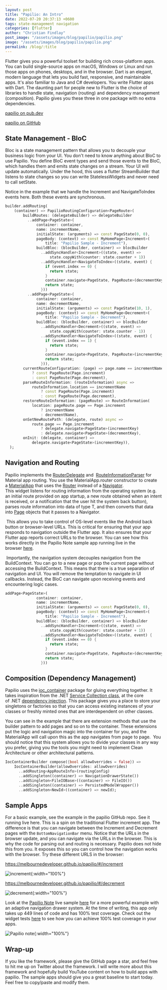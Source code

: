 ```yaml
---
layout: post
title: "Papilio: An Intro"
date: 2022-07-20 20:37:13 +0600
tags: state-management navigation
categories: [flutter]
author: "Christian Findlay"
post_image: "/assets/images/blog/papilio/papilio.png"
image: "/assets/images/blog/papilio/papilio.png"
permalink: /blog/:title
---
```


Flutter gives you a powerful toolset for building rich cross-platform apps. You can build single-source apps on macOS, Windows or Linux and run those apps on phones, desktops, and in the browser. Dart is an elegant, modern language that lets you build fast, responsive, and maintainable apps. It's also familiar to Java and C# developers. You write Flutter apps with Dart. The daunting part for people new to Flutter is the choice of libraries to handle state, navigation (routing) and dependency management (composition). Papilio gives you these three in one package with no extra dependencies.

[papilio on pub.dev](https://pub.dev/packages/papilio)

[papilio on GitHub](https://github.com/MelbourneDeveloper/papilio)‍
‍

State Management - BloC
-----------------------

Bloc is a state management pattern that allows you to decouple your business logic from your UI. You don't need to know anything about BloC to use Papilio. You define BloC event types and send those events to the BloC, which handles them and emits state changes on a stream. Your UI will update automatically. Under the hood, this uses a flutter StreamBuilder that listens to state changes so you can write StatelessWidgets and never need to call setState.

Notice in the example that we handle the Increment and NavigateToIndex events here. Both these events are synchronous.

```dart
builder.addRouting(
    (container) => PapilioRoutingConfiguration<PageRoute>(
        buildRoutes: (delegateBuilder) => delegateBuilder
          ..addPage<PageState>(
              container: container,
              name: incrementName,
              initialState: (arguments) => const PageState(0, 0),
              pageBody: (context) => const MyHomePage<Increment>(
                  title: "Papilio Sample - Increment"),
              buildBloc: (blocBuilder, container) => blocBuilder
                ..addSyncHandler<Increment>((state, event) =>
                    state.copyWith(counter: state.counter + 1))
                ..addSyncHandler<NavigateToIndex>((state, event) {
                  if (event.index == 0) {
                    return state;
                  }
                  container.navigate<PageState, PageRoute>(decrementKey);
                  return state;
                }))
          ..addPage<PageState>(
              container: container,
              name: decrementName,
              initialState: (arguments) => const PageState(10, 1),
              pageBody: (context) => const MyHomePage<Decrement>(
                  title: "Papilio Sample - Decrement"),
              buildBloc: (blocBuilder, container) => blocBuilder
                ..addSyncHandler<Decrement>((state, event) =>
                    state.copyWith(counter: state.counter - 1))
                ..addSyncHandler<NavigateToIndex>((state, event) {
                  if (event.index == 1) {
                    return state;
                  }
                  container.navigate<PageState, PageRoute>(incrementKey);
                  return state;
                })),
        currentRouteConfiguration: (page) => page.name == incrementName
            ? const PageRoute(Page.increment)
            : const PageRoute(Page.decrement),
        parseRouteInformation: (routeInformation) async =>
            routeInformation.location == incrementName
                ? const PageRoute(Page.increment)
                : const PageRoute(Page.decrement),
        restoreRouteInformation: (pageRoute) => RouteInformation(
            location: pageRoute.page == Page.increment
                ? incrementName
                : decrementName),
        onSetNewRoutePath: (delegate, route) async =>
            route.page == Page.increment
                ? delegate.navigate<PageState>(incrementKey)
                : delegate.navigate<PageState>(decrementKey),
        onInit: (delegate, container) =>
            delegate.navigate<PageState>(incrementKey)),
  );
```

Navigation and Routing
----------------------

Papilio implements the [RouterDelegate](https://api.flutter.dev/flutter/widgets/RouterDelegate-class.html) and  [RouteInformationParser](https://api.flutter.dev/flutter/widgets/RouteInformationParser-class.html) for Material app routing. You use the MaterialApp.router constructor to create a [MaterialApp](https://api.flutter.dev/flutter/material/MaterialApp-class.html) that uses the [Router](https://api.flutter.dev/flutter/widgets/Router-class.html) instead of a [Navigator](https://api.flutter.dev/flutter/widgets/Navigator-class.html).\
This widget listens for routing information from the operating system (e.g. an initial route provided on app startup, a new route obtained when an intent is received, or a notification that the user hit the system back button), parses route information into data of type T, and then converts that data into [Page](https://api.flutter.dev/flutter/widgets/Page-class.html) objects that it passes to a Navigator.

‍
This allows you to take control of OS-level events like the Android back button or browser-level URLs. This is critical for ensuring that your app responds to navigation outside the Flutter app. It also ensures that your Flutter app reports correct URLs to the browser. You can see how this works directly in the Papilio Note sample app running live in the browser [here](https://www.papilionote.com/). 

‍
Importantly, the navigation system decouples navigation from the BuildContext. You can go to a new page or pop the current page without accessing the BuildContext. This means that there is a true separation of navigation and UI. You will remove the temptation to navigate in UI callbacks. Instead, the BloC can navigate upon receiving events and encountering logic cases.

```dart
addPage<PageState>(
              container: container,
              name: incrementName,
              initialState: (arguments) => const PageState(0, 0),
              pageBody: (context) => const MyHomePage<Increment>(
                  title: "Papilio Sample - Increment"),
              buildBloc: (blocBuilder, container) => blocBuilder
                ..addSyncHandler<Increment>((state, event) =>
                    state.copyWith(counter: state.counter + 1))
                ..addSyncHandler<NavigateToIndex>((state, event) {
                  if (event.index == 0) {
                    return state;
                  }
                  container.navigate<PageState, PageRoute>(decrementKey);
                  return state;
                }))
```

Composition (Dependency Management)
-----------------------------------

Papilio uses the [ioc_container](https://pub.dev/packages/ioc_container) package for gluing everything together. It takes inspiration from the .NET [Service Collection class](https://docs.microsoft.com/en-us/dotnet/api/microsoft.extensions.dependencyinjection.servicecollection?view=dotnet-plat-ext-6.0), at the core of .NET [dependency injection](https://docs.microsoft.com/en-us/dotnet/core/extensions/dependency-injection). This package gives you a place to store your singletons or factories so that you can access existing instances of your classes or freshly minted ones that are interdependent on other classes. 

You can see in the example that there are extension methods that use the builder pattern to add pages and so on to the container. These extensions put the logic and navigation magic into the container for you, and the MaterialApp will call upon this as the app navigates from page to page.
‍
You should notice that this system allows you to divide your classes in any way you prefer, giving you the tools you might need to implement Clean Architecture or other architectural patterns.

```dart
IocContainerBuilder compose({bool allowOverrides = false}) =>
    IocContainerBuilder(allowOverrides: allowOverrides)
      ..addRouting<AppRouteInfo>(routingConfig)
      ..addSingleton((container) => NavigationDrawerState())
      ..addSingleton<FileIOBase>((container) => FileIO())
      ..addSingleton((container) => PersistedModelWrapper())
      ..addSingleton<NewId>((container) => newId);
```

Sample Apps
-----------

For a basic example, see the example in the papilio GitHub repo. See it running live here. This is a spin on the traditional Flutter increment app. The difference is that you can navigate between the Increment and Decrement pages with the `BottomNavigationBar` menu. Notice that the URLs in the browser update, and you can navigate via the URLs in the browser. This is why the code for parsing out and routing is necessary. Papilio does not hide this from you. It exposes this so you can control how the navigation works with the browser. Try these different URLS in the browser:

<https://melbournedeveloper.github.io/papilio/#/increment>

![increment](/assets/images/blog/papilio/papilio_increment.png "increment"){:width="100%"}

<https://melbournedeveloper.github.io/papilio/#/decrement>

![decrement](/assets/images/blog/papilio/papilio_decrement.png "decrement"){:width="100%"}

[‍](https://melbournedeveloper.github.io/papilio/#/decrement)Look at the [Papilio Note](https://github.com/MelbourneDeveloper/papilio_note) live sample [here](https://www.papilionote.com/) for a more powerful example with an adaptive navigation drawer system. At the time of writing, this app only takes up 449 lines of code and has 100% test coverage. Check out the widget tests [here](https://github.com/MelbourneDeveloper/papilio_note/blob/e8fec83079df013df51b64ad8ec4099e8cd8dbab/src/papilio_note/test/app_test.dart#L39) to see how you can achieve 100% test coverage in your apps.

![Papilio note](/assets/images/blog/papilio/papilio_note.png "Papilio note"){:width="100%"}

Wrap-up
-------

If you like the framework, please give the GitHub page a star, and feel free to hit me up on Twitter about the framework. I will write more about this framework and hopefully build YouTube content on how to build apps with papilio. The sample apps should give you a great baseline to start today. Feel free to copy/paste and modify them.